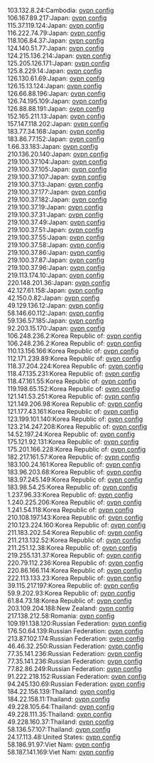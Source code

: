 103.132.8.24:Cambodia: [ovpn config](vpn/103_132_8_24.ovpn)  
106.167.89.217:Japan: [ovpn config](vpn/106_167_89_217.ovpn)  
115.37.119.124:Japan: [ovpn config](vpn/115_37_119_124.ovpn)  
116.222.74.79:Japan: [ovpn config](vpn/116_222_74_79.ovpn)  
118.106.84.37:Japan: [ovpn config](vpn/118_106_84_37.ovpn)  
124.140.51.77:Japan: [ovpn config](vpn/124_140_51_77.ovpn)  
124.215.136.214:Japan: [ovpn config](vpn/124_215_136_214.ovpn)  
125.205.126.171:Japan: [ovpn config](vpn/125_205_126_171.ovpn)  
125.8.229.14:Japan: [ovpn config](vpn/125_8_229_14.ovpn)  
126.130.61.69:Japan: [ovpn config](vpn/126_130_61_69.ovpn)  
126.15.13.124:Japan: [ovpn config](vpn/126_15_13_124.ovpn)  
126.66.88.196:Japan: [ovpn config](vpn/126_66_88_196.ovpn)  
126.74.195.109:Japan: [ovpn config](vpn/126_74_195_109.ovpn)  
126.88.88.191:Japan: [ovpn config](vpn/126_88_88_191.ovpn)  
152.165.211.13:Japan: [ovpn config](vpn/152_165_211_13.ovpn)  
157.147.118.202:Japan: [ovpn config](vpn/157_147_118_202.ovpn)  
183.77.34.168:Japan: [ovpn config](vpn/183_77_34_168.ovpn)  
183.86.77.152:Japan: [ovpn config](vpn/183_86_77_152.ovpn)  
1.66.33.183:Japan: [ovpn config](vpn/1_66_33_183.ovpn)  
210.136.20.140:Japan: [ovpn config](vpn/210_136_20_140.ovpn)  
219.100.37.104:Japan: [ovpn config](vpn/219_100_37_104.ovpn)  
219.100.37.105:Japan: [ovpn config](vpn/219_100_37_105.ovpn)  
219.100.37.107:Japan: [ovpn config](vpn/219_100_37_107.ovpn)  
219.100.37.13:Japan: [ovpn config](vpn/219_100_37_13.ovpn)  
219.100.37.177:Japan: [ovpn config](vpn/219_100_37_177.ovpn)  
219.100.37.182:Japan: [ovpn config](vpn/219_100_37_182.ovpn)  
219.100.37.19:Japan: [ovpn config](vpn/219_100_37_19.ovpn)  
219.100.37.31:Japan: [ovpn config](vpn/219_100_37_31.ovpn)  
219.100.37.49:Japan: [ovpn config](vpn/219_100_37_49.ovpn)  
219.100.37.51:Japan: [ovpn config](vpn/219_100_37_51.ovpn)  
219.100.37.55:Japan: [ovpn config](vpn/219_100_37_55.ovpn)  
219.100.37.58:Japan: [ovpn config](vpn/219_100_37_58.ovpn)  
219.100.37.86:Japan: [ovpn config](vpn/219_100_37_86.ovpn)  
219.100.37.87:Japan: [ovpn config](vpn/219_100_37_87.ovpn)  
219.100.37.96:Japan: [ovpn config](vpn/219_100_37_96.ovpn)  
219.113.174.10:Japan: [ovpn config](vpn/219_113_174_10.ovpn)  
220.148.201.36:Japan: [ovpn config](vpn/220_148_201_36.ovpn)  
42.127.61.158:Japan: [ovpn config](vpn/42_127_61_158.ovpn)  
42.150.0.82:Japan: [ovpn config](vpn/42_150_0_82.ovpn)  
49.129.136.12:Japan: [ovpn config](vpn/49_129_136_12.ovpn)  
58.146.60.112:Japan: [ovpn config](vpn/58_146_60_112.ovpn)  
59.136.57.185:Japan: [ovpn config](vpn/59_136_57_185.ovpn)  
92.203.15.170:Japan: [ovpn config](vpn/92_203_15_170.ovpn)  
106.248.236.2:Korea Republic of: [ovpn config](vpn/106_248_236_2.ovpn)  
106.248.236.2:Korea Republic of: [ovpn config](vpn/106_248_236_2.ovpn)  
110.13.156.166:Korea Republic of: [ovpn config](vpn/110_13_156_166.ovpn)  
112.171.239.89:Korea Republic of: [ovpn config](vpn/112_171_239_89.ovpn)  
118.37.204.224:Korea Republic of: [ovpn config](vpn/118_37_204_224.ovpn)  
118.47.135.231:Korea Republic of: [ovpn config](vpn/118_47_135_231.ovpn)  
118.47.161.55:Korea Republic of: [ovpn config](vpn/118_47_161_55.ovpn)  
119.198.65.152:Korea Republic of: [ovpn config](vpn/119_198_65_152.ovpn)  
121.141.53.251:Korea Republic of: [ovpn config](vpn/121_141_53_251.ovpn)  
121.149.206.98:Korea Republic of: [ovpn config](vpn/121_149_206_98.ovpn)  
121.177.43.161:Korea Republic of: [ovpn config](vpn/121_177_43_161.ovpn)  
123.199.101.140:Korea Republic of: [ovpn config](vpn/123_199_101_140.ovpn)  
123.214.247.208:Korea Republic of: [ovpn config](vpn/123_214_247_208.ovpn)  
14.52.197.24:Korea Republic of: [ovpn config](vpn/14_52_197_24.ovpn)  
175.121.92.131:Korea Republic of: [ovpn config](vpn/175_121_92_131.ovpn)  
175.201.166.228:Korea Republic of: [ovpn config](vpn/175_201_166_228.ovpn)  
182.217.161.57:Korea Republic of: [ovpn config](vpn/182_217_161_57.ovpn)  
183.100.24.161:Korea Republic of: [ovpn config](vpn/183_100_24_161.ovpn)  
183.96.203.68:Korea Republic of: [ovpn config](vpn/183_96_203_68.ovpn)  
183.97.245.149:Korea Republic of: [ovpn config](vpn/183_97_245_149.ovpn)  
183.98.54.25:Korea Republic of: [ovpn config](vpn/183_98_54_25.ovpn)  
1.237.96.33:Korea Republic of: [ovpn config](vpn/1_237_96_33.ovpn)  
1.240.225.206:Korea Republic of: [ovpn config](vpn/1_240_225_206.ovpn)  
1.241.54.118:Korea Republic of: [ovpn config](vpn/1_241_54_118.ovpn)  
210.108.197.143:Korea Republic of: [ovpn config](vpn/210_108_197_143.ovpn)  
210.123.224.160:Korea Republic of: [ovpn config](vpn/210_123_224_160.ovpn)  
211.183.202.54:Korea Republic of: [ovpn config](vpn/211_183_202_54.ovpn)  
211.213.132.52:Korea Republic of: [ovpn config](vpn/211_213_132_52.ovpn)  
211.251.12.38:Korea Republic of: [ovpn config](vpn/211_251_12_38.ovpn)  
219.255.131.37:Korea Republic of: [ovpn config](vpn/219_255_131_37.ovpn)  
220.79.112.236:Korea Republic of: [ovpn config](vpn/220_79_112_236.ovpn)  
220.86.166.114:Korea Republic of: [ovpn config](vpn/220_86_166_114.ovpn)  
222.113.133.23:Korea Republic of: [ovpn config](vpn/222_113_133_23.ovpn)  
39.115.217.197:Korea Republic of: [ovpn config](vpn/39_115_217_197.ovpn)  
59.9.202.93:Korea Republic of: [ovpn config](vpn/59_9_202_93.ovpn)  
61.84.73.18:Korea Republic of: [ovpn config](vpn/61_84_73_18.ovpn)  
203.109.204.188:New Zealand: [ovpn config](vpn/203_109_204_188.ovpn)  
217.138.212.58:Romania: [ovpn config](vpn/217_138_212_58.ovpn)  
109.191.138.120:Russian Federation: [ovpn config](vpn/109_191_138_120.ovpn)  
176.50.64.139:Russian Federation: [ovpn config](vpn/176_50_64_139.ovpn)  
213.87.102.174:Russian Federation: [ovpn config](vpn/213_87_102_174.ovpn)  
46.46.32.250:Russian Federation: [ovpn config](vpn/46_46_32_250.ovpn)  
77.35.141.236:Russian Federation: [ovpn config](vpn/77_35_141_236.ovpn)  
77.35.141.236:Russian Federation: [ovpn config](vpn/77_35_141_236.ovpn)  
77.82.86.249:Russian Federation: [ovpn config](vpn/77_82_86_249.ovpn)  
91.222.218.152:Russian Federation: [ovpn config](vpn/91_222_218_152.ovpn)  
94.245.130.69:Russian Federation: [ovpn config](vpn/94_245_130_69.ovpn)  
184.22.156.139:Thailand: [ovpn config](vpn/184_22_156_139.ovpn)  
184.22.158.11:Thailand: [ovpn config](vpn/184_22_158_11.ovpn)  
49.228.105.64:Thailand: [ovpn config](vpn/49_228_105_64.ovpn)  
49.228.111.35:Thailand: [ovpn config](vpn/49_228_111_35.ovpn)  
49.228.160.37:Thailand: [ovpn config](vpn/49_228_160_37.ovpn)  
58.136.57.107:Thailand: [ovpn config](vpn/58_136_57_107.ovpn)  
24.17.113.48:United States: [ovpn config](vpn/24_17_113_48.ovpn)  
58.186.91.97:Viet Nam: [ovpn config](vpn/58_186_91_97.ovpn)  
58.187.141.169:Viet Nam: [ovpn config](vpn/58_187_141_169.ovpn)  
